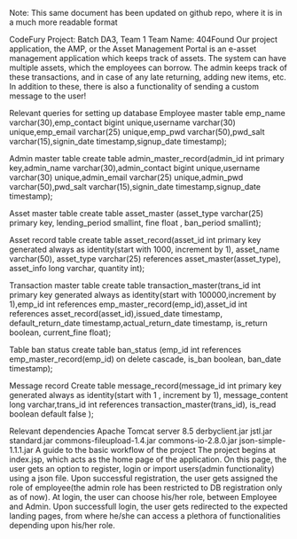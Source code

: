 Note: This same document has been updated on github repo, where it is in a much more readable format

CodeFury Project: Batch DA3, Team 1
Team Name: 404Found
Our project application, the AMP, or the Asset Management Portal is an e-asset management application which keeps track of assets. The system can have multiple assets, which the employees can borrow. The admin keeps track of these transactions, and in case of any late returning, adding new items, etc. In addition to these, there is also a functionality of sending a custom message to the user!

Relevant queries for setting up database
Employee master table
emp_name varchar(30),emp_contact bigint unique,username varchar(30) unique,emp_email varchar(25) unique,emp_pwd varchar(50),pwd_salt varchar(15),signin_date timestamp,signup_date timestamp);

Admin master table
create table admin_master_record(admin_id int primary key,admin_name varchar(30),admin_contact bigint unique,username varchar(30) unique,admin_email varchar(25) unique,admin_pwd varchar(50),pwd_salt varchar(15),signin_date timestamp,signup_date timestamp);

Asset master table
create table asset_master (asset_type varchar(25) primary key, lending_period smallint, fine float , ban_period smallint);

Asset record table
create table asset_record(asset_id int primary key generated always as identity(start with 1000, increment by 1), asset_name varchar(50), asset_type varchar(25) references asset_master(asset_type), asset_info long varchar, quantity int);

Transaction master table
create table transaction_master(trans_id int primary key generated always as identity(start with 100000,increment by 1),emp_id int references emp_master_record(emp_id),asset_id int references asset_record(asset_id),issued_date timestamp, default_return_date timestamp,actual_return_date timestamp, is_return boolean, current_fine float);

Table ban status
create table ban_status (emp_id int references emp_master_record(emp_id) on delete cascade, is_ban boolean, ban_date timestamp);

Message record
Create table message_record(message_id int primary key generated always as identity(start with 1 , increment by 1), message_content long varchar,trans_id int references transaction_master(trans_id), is_read boolean default false );

Relevant dependencies
Apache Tomcat server 8.5
derbyclient.jar
jstl.jar
standard.jar
commons-fileupload-1.4.jar
commons-io-2.8.0.jar
json-simple-1.1.1.jar
A guide to the basic workflow of the project
The project begins at index.jsp, which acts as the home page of the application. On this page, the user gets an option to register, login or import users(admin functionality) using a json file. Upon successful registration, the user gets assigned the role of employee(the admin role has been restricted to DB registration only as of now). At login, the user can choose his/her role, between Employee and Admin. Upon successfull login, the user gets redirected to the expected landing pages, from where he/she can access a plethora of functionalities depending upon his/her role.